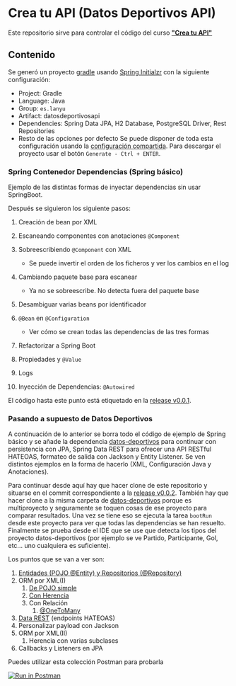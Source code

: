 # Crea tu API (Datos Deportivos API)
Este repositorio sirve para controlar el código del curso **["Crea tu API"](https://hijosdelspectrum.blogspot.com/p/spring-framework-crear-una-api.html)**

## Contenido
Se generó un proyecto [gradle](https://gradle.org/) usando [Spring Initialzr](https://start.spring.io/) con la siguiente configuración:
* Project: Gradle
* Language: Java
* Group: `es.lanyu`
* Artifact: datosdeportivosapi
* Dependencies: Spring Data JPA, H2 Database, PostgreSQL Driver, Rest Repositories
* Resto de las opciones por defecto
Se puede disponer de toda esta configuración usando la [configuración compartida](https://start.spring.io/#!type=gradle-project&language=java&platformVersion=2.2.5.RELEASE&packaging=jar&jvmVersion=1.8&groupId=es.lanyu&artifactId=datosdeportivosapi&name=datosdeportivosapi&description=Proyecto%20para%20generar%20API%20REST%20de%20datos%20deportivos&packageName=es.lanyu.datosdeportivosapi&dependencies=data-jpa,h2,postgresql,data-rest). Para descargar el proyecto usar el botón `Generate - Ctrl + ENTER`.

### Spring Contenedor Dependencias (Spring básico)
Ejemplo de las distintas formas de inyectar dependencias sin usar SpringBoot.

Después se siguieron los siguiente pasos:
1. Creación de bean por XML
1. Escaneando componentes con anotaciones `@Component`
1. Sobreescribiendo `@Component` con XML
   * Se puede invertir el orden de los ficheros y ver los cambios en el log

1. Cambiando paquete base para escanear
   * Ya no se sobreescribe. No detecta fuera del paquete base
1. Desambiguar varias beans por identificador
1. `@Bean` en `@Configuration`
   * Ver cómo se crean todas las dependencias de las tres formas
1. Refactorizar a Spring Boot
1. Propiedades y `@Value`
1. Logs
1. Inyección de Dependencias: `@Autowired`

El código hasta este punto está etiquetado en la [release v0.0.1](https://github.com/LanyuEStudio/spring-ejemplo-contenedor/releases/tag/v0.0.1).

### Pasando a supuesto de Datos Deportivos
A continuación de lo anterior se borra todo el código de ejemplo de Spring básico y se añade la dependencia [datos-deportivos](https://github.com/LanyuEStudio/datos-deportivos) para continuar con persistencia con JPA, Spring Data REST para ofrecer una API RESTful HATEOAS, formateo de salida con Jackson y Entity Listener. Se ven distintos ejemplos en la forma de hacerlo (XML, Configuración Java y Anotaciones).

Para continuar desde aquí hay que hacer clone de este repositorio y situarse en el commit correspondiente a la [release v0.0.2](https://github.com/LanyuEStudio/spring-ejemplo-contenedor/releases/tag/v0.0.2). También hay que hacer clone a la misma carpeta de [datos-deportivos](https://github.com/LanyuEStudio/datos-deportivos) porque es multiproyecto y seguramente se toquen cosas de ese proyecto para comparar resultados. Una vez se tiene eso se ejecuta la tarea `bootRun` desde este proyecto para ver que todas las dependencias se han resuelto. Finalmente se prueba desde el IDE que se use que detecta los tipos del proyecto datos-deportivos (por ejemplo se ve Partido, Participante, Gol, etc... uno cualquiera es suficiente).

Los puntos que se van a ver son:
1. [Entidades (POJO @Entity) y Repositorios (@Repository)](https://hijosdelspectrum.blogspot.com/2020/03/entidades-y-repositorios-con-jpa.html)
1. ORM por XML(I)
   1. [De POJO simple](https://www.hijosdelspectrum.com/2020/03/orm-por-xml-de-pojo-simple.html)
   1. [Con Herencia](https://www.hijosdelspectrum.com/2020/03/orm-por-xml-de-clases-con-herencia.html)
   1. Con Relación
      1. [@OneToMany](https://www.hijosdelspectrum.com/2020/03/orm-por-xml-con-relaciones-onetomany.html)
1. [Data REST](https://www.hijosdelspectrum.com/2020/03/la-potencia-de-spring-data-rest.html) (endpoints HATEOAS)
1. Personalizar payload con Jackson
1. ORM por XML(II)
   1. Herencia con varias subclases
1. Callbacks y Listeners en JPA

Puedes utilizar esta colección Postman para probarla  

[![Run in Postman](https://run.pstmn.io/button.svg)](https://app.getpostman.com/run-collection/a390ad12b3ffc8e3ef4f)